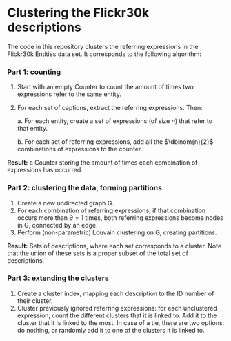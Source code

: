 # Clustering the Flickr30k descriptions

The code in this repository clusters the referring expressions in the Flickr30k Entities data set. It corresponds to the following algorithm:

### Part 1: counting

1. Start with an empty Counter to count the amount of times two expressions refer to the same entity.
2. For each set of captions, extract the referring expressions. Then:
    
    a. For each entity, create a set of expressions (of size $n$) that refer to that entity.
    
    b. For each set of referring expressions, add all the $\dbinom{n}{2}$ combinations of expressions to the counter.
    
**Result:** a Counter storing the amount of times each combination of expressions has occurred.

### Part 2: clustering the data, forming partitions

1. Create a new undirected graph G.
2. For each combination of referring expressions, if that combination occurs more than $\theta=1$ times, both referring expressions become nodes in G, connected by an edge.
3. Perform (non-parametric) Louvain clustering on G, creating partitions.

**Result:** Sets of descriptions, where each set corresponds to a cluster. Note that the union of these sets is a proper subset of the total set of descriptions.

### Part 3: extending the clusters

1. Create a cluster index, mapping each description to the ID number of their cluster.
2. Cluster previously ignored referring expressions: for each unclustered expression, count the different clusters that it is linked to. Add it to the cluster that it is linked to the most. In case of a tie, there are two options: do nothing, or randomly add it to one of the clusters it is linked to.
